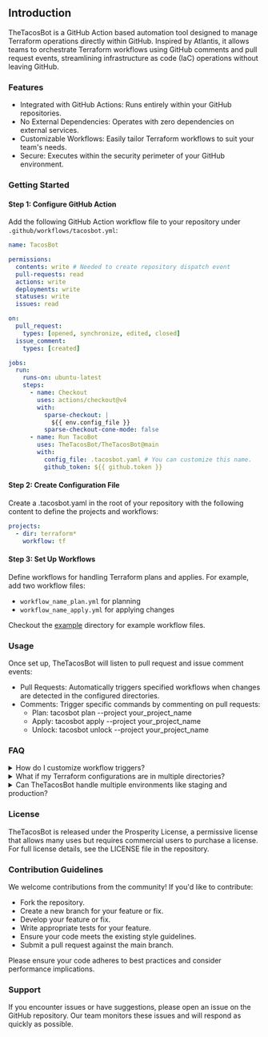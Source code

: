 ## Introduction

TheTacosBot is a GitHub Action based automation tool designed to manage Terraform operations directly within GitHub. Inspired by Atlantis, it allows teams to orchestrate Terraform workflows using GitHub comments and pull request events, streamlining infrastructure as code (IaC) operations without leaving GitHub.

### Features

* Integrated with GitHub Actions: Runs entirely within your GitHub repositories.
* No External Dependencies: Operates with zero dependencies on external services.
* Customizable Workflows: Easily tailor Terraform workflows to suit your team's needs.
* Secure: Executes within the security perimeter of your GitHub environment.

### Getting Started

#### Step 1: Configure GitHub Action

Add the following GitHub Action workflow file to your repository under `.github/workflows/tacosbot.yml`:

```yaml
name: TacosBot

permissions:
  contents: write # Needed to create repository dispatch event
  pull-requests: read
  actions: write
  deployments: write
  statuses: write
  issues: read

on:
  pull_request:
    types: [opened, synchronize, edited, closed]
  issue_comment:
    types: [created]

jobs:
  run:
    runs-on: ubuntu-latest
    steps:
      - name: Checkout
        uses: actions/checkout@v4
        with:
          sparse-checkout: |
            ${{ env.config_file }}
          sparse-checkout-cone-mode: false
      - name: Run TacoBot
        uses: TheTacosBot/TheTacosBot@main
        with:
          config_file: .tacosbot.yaml # You can customize this name.
          github_token: ${{ github.token }}
```

#### Step 2: Create Configuration File

Create a .tacosbot.yaml in the root of your repository with the following content to define the projects and workflows:

```yaml
projects:
  - dir: terraform*
    workflow: tf
```

#### Step 3: Set Up Workflows

Define workflows for handling Terraform plans and applies. For example, add two workflow files:

* `workflow_name_plan.yml` for planning
* `workflow_name_apply.yml` for applying changes

Checkout the [example](examples/) directory for example workflow files.

### Usage

Once set up, TheTacosBot will listen to pull request and issue comment events:

* Pull Requests: Automatically triggers specified workflows when changes are detected in the configured directories.
* Comments: Trigger specific commands by commenting on pull requests:
    * Plan: tacosbot plan --project your_project_name
    * Apply: tacosbot apply --project your_project_name
    * Unlock: tacosbot unlock --project your_project_name

### FAQ
<details>
    <summary>
      How do I customize workflow triggers?
    </summary>
      Edit the on: section of your .github/workflows/tacobot.yml file to trigger workflows based on different GitHub events such as pushes, merges, or manual dispatches.
</details>

<details>
    <summary>
    What if my Terraform configurations are in multiple directories?
    </summary>
    You can specify multiple project entries in .tacosbot.yaml, each with its own directory and workflow.
</details>

<details>
    <summary>
      Can TheTacosBot handle multiple environments like staging and production?
    </summary>
      Yes, you can configure multiple workflows within .tacosbot.yaml to handle different environments.
</details>

### License

TheTacosBot is released under the Prosperity License, a permissive license that allows many uses but requires commercial users to purchase a license. For full license details, see the LICENSE file in the repository.

### Contribution Guidelines

We welcome contributions from the community! If you'd like to contribute:

* Fork the repository.
* Create a new branch for your feature or fix.
* Develop your feature or fix.
* Write appropriate tests for your feature.
* Ensure your code meets the existing style guidelines.
* Submit a pull request against the main branch.

Please ensure your code adheres to best practices and consider performance implications.

### Support

If you encounter issues or have suggestions, please open an issue on the GitHub repository. Our team monitors these issues and will respond as quickly as possible.